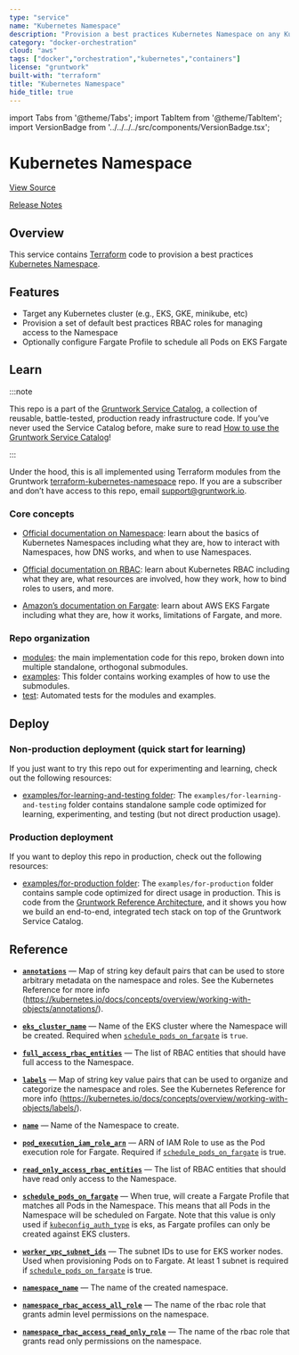 ```yaml
---
type: "service"
name: "Kubernetes Namespace"
description: "Provision a best practices Kubernetes Namespace on any Kubernetes Cluster."
category: "docker-orchestration"
cloud: "aws"
tags: ["docker","orchestration","kubernetes","containers"]
license: "gruntwork"
built-with: "terraform"
title: "Kubernetes Namespace"
hide_title: true
---
```


import Tabs from '@theme/Tabs';
import TabItem from '@theme/TabItem';
import VersionBadge from '../../../../src/components/VersionBadge.tsx';

<VersionBadge version="0.84.3" lastModifiedVersion="0.83.0"/>

# Kubernetes Namespace


<a href="https://github.com/gruntwork-io/terraform-aws-service-catalog/tree/master/modules/services/k8s-namespace" className="link-button">View Source</a>

<a href="https://github.com/gruntwork-io/terraform-aws-service-catalog/releases?q=services%2Fk8s-namespace" className="link-button" title="Release notes for only the service catalog versions which impacted this service.">Release Notes</a>

## Overview

This service contains [Terraform](https://www.terraform.io) code to provision a best practices
[Kubernetes Namespace](https://kubernetes.io/docs/concepts/overview/working-with-objects/namespaces/).

## Features

*   Target any Kubernetes cluster (e.g., EKS, GKE, minikube, etc)
*   Provision a set of default best practices RBAC roles for managing access to the Namespace
*   Optionally configure Fargate Profile to schedule all Pods on EKS Fargate

## Learn

:::note

This repo is a part of the [Gruntwork Service Catalog](https://github.com/gruntwork-io/terraform-aws-service-catalog/),
a collection of reusable, battle-tested, production ready infrastructure code.
If you’ve never used the Service Catalog before, make sure to read
[How to use the Gruntwork Service Catalog](https://docs.gruntwork.io/reference/services/intro/overview)!

:::

Under the hood, this is all implemented using Terraform modules from the Gruntwork
[terraform-kubernetes-namespace](https://github.com/gruntwork-io/terraform-kubernetes-namespace) repo. If you are a
subscriber and don’t have access to this repo, email <support@gruntwork.io>.

### Core concepts

*   [Official documentation on Namespace](https://kubernetes.io/docs/concepts/overview/working-with-objects/namespaces/):
    learn about the basics of Kubernetes Namespaces including what they are, how to interact with Namespaces, how DNS
    works, and when to use Namespaces.

*   [Official documentation on RBAC](https://kubernetes.io/docs/reference/access-authn-authz/rbac/): learn about
    Kubernetes RBAC including what they are, what resources are involved, how they work, how to bind roles to users, and
    more.

*   [Amazon’s documentation on Fargate](https://docs.aws.amazon.com/eks/latest/userguide/fargate.html): learn about AWS
    EKS Fargate including what they are, how it works, limitations of Fargate, and more.

### Repo organization

*   [modules](https://github.com/gruntwork-io/terraform-aws-service-catalog/tree/master/modules): the main implementation code for this repo, broken down into multiple standalone, orthogonal submodules.
*   [examples](https://github.com/gruntwork-io/terraform-aws-service-catalog/tree/master/examples): This folder contains working examples of how to use the submodules.
*   [test](https://github.com/gruntwork-io/terraform-aws-service-catalog/tree/master/test): Automated tests for the modules and examples.

## Deploy

### Non-production deployment (quick start for learning)

If you just want to try this repo out for experimenting and learning, check out the following resources:

*   [examples/for-learning-and-testing folder](https://github.com/gruntwork-io/terraform-aws-service-catalog/tree/master/examples/for-learning-and-testing): The
    `examples/for-learning-and-testing` folder contains standalone sample code optimized for learning, experimenting, and
    testing (but not direct production usage).

### Production deployment

If you want to deploy this repo in production, check out the following resources:

*   [examples/for-production folder](https://github.com/gruntwork-io/terraform-aws-service-catalog/tree/master/examples/for-production): The `examples/for-production` folder contains sample code
    optimized for direct usage in production. This is code from the
    [Gruntwork Reference Architecture](https://gruntwork.io/reference-architecture), and it shows you how we build an
    end-to-end, integrated tech stack on top of the Gruntwork Service Catalog.

## Reference

<Tabs>
<TabItem value="inputs" label="Inputs" default>

<a name="annotations" className="snap-top"></a>

* [**`annotations`**](#annotations) &mdash; Map of string key default pairs that can be used to store arbitrary metadata on the namespace and roles. See the Kubernetes Reference for more info (https://kubernetes.io/docs/concepts/overview/working-with-objects/annotations/).

<a name="eks_cluster_name" className="snap-top"></a>

* [**`eks_cluster_name`**](#eks_cluster_name) &mdash; Name of the EKS cluster where the Namespace will be created. Required when [`schedule_pods_on_fargate`](#schedule_pods_on_fargate) is `true`.

<a name="full_access_rbac_entities" className="snap-top"></a>

* [**`full_access_rbac_entities`**](#full_access_rbac_entities) &mdash; The list of RBAC entities that should have full access to the Namespace.

<a name="labels" className="snap-top"></a>

* [**`labels`**](#labels) &mdash; Map of string key value pairs that can be used to organize and categorize the namespace and roles. See the Kubernetes Reference for more info (https://kubernetes.io/docs/concepts/overview/working-with-objects/labels/).

<a name="name" className="snap-top"></a>

* [**`name`**](#name) &mdash; Name of the Namespace to create.

<a name="pod_execution_iam_role_arn" className="snap-top"></a>

* [**`pod_execution_iam_role_arn`**](#pod_execution_iam_role_arn) &mdash; ARN of IAM Role to use as the Pod execution role for Fargate. Required if [`schedule_pods_on_fargate`](#schedule_pods_on_fargate) is true.

<a name="read_only_access_rbac_entities" className="snap-top"></a>

* [**`read_only_access_rbac_entities`**](#read_only_access_rbac_entities) &mdash; The list of RBAC entities that should have read only access to the Namespace.

<a name="schedule_pods_on_fargate" className="snap-top"></a>

* [**`schedule_pods_on_fargate`**](#schedule_pods_on_fargate) &mdash; When true, will create a Fargate Profile that matches all Pods in the Namespace. This means that all Pods in the Namespace will be scheduled on Fargate. Note that this value is only used if [`kubeconfig_auth_type`](#kubeconfig_auth_type) is eks, as Fargate profiles can only be created against EKS clusters.

<a name="worker_vpc_subnet_ids" className="snap-top"></a>

* [**`worker_vpc_subnet_ids`**](#worker_vpc_subnet_ids) &mdash; The subnet IDs to use for EKS worker nodes. Used when provisioning Pods on to Fargate. At least 1 subnet is required if [`schedule_pods_on_fargate`](#schedule_pods_on_fargate) is true.

</TabItem>
<TabItem value="outputs" label="Outputs">

<a name="namespace_name" className="snap-top"></a>

* [**`namespace_name`**](#namespace_name) &mdash; The name of the created namespace.

<a name="namespace_rbac_access_all_role" className="snap-top"></a>

* [**`namespace_rbac_access_all_role`**](#namespace_rbac_access_all_role) &mdash; The name of the rbac role that grants admin level permissions on the namespace.

<a name="namespace_rbac_access_read_only_role" className="snap-top"></a>

* [**`namespace_rbac_access_read_only_role`**](#namespace_rbac_access_read_only_role) &mdash; The name of the rbac role that grants read only permissions on the namespace.

</TabItem>
</Tabs>


<!-- ##DOCS-SOURCER-START
{"sourcePlugin":"service-catalog-api","hash":"d95a6ee524f598d76f84a300f22560b0"}
##DOCS-SOURCER-END -->
